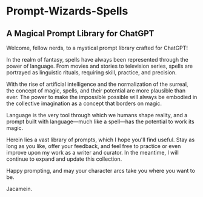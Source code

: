 # Prompt-Wizards-Spells

## A Magical Prompt Library for ChatGPT

Welcome, fellow nerds, to a mystical prompt library crafted for ChatGPT!

In the realm of fantasy, spells have always been represented through the power of language. From movies and stories to television series, spells are portrayed as linguistic rituals, requiring skill, practice, and precision.

With the rise of artificial intelligence and the normalization of the surreal, the concept of magic, spells, and their potential are more plausible than ever. The power to make the impossible possible will always be embodied in the collective imagination as a concept that borders on magic.

Language is the very tool through which we humans shape reality, and a prompt built with language—much like a spell—has the potential to work its magic.

Herein lies a vast library of prompts, which I hope you'll find useful. Stay as long as you like, offer your feedback, and feel free to practice or even improve upon my work as a writer and curator. In the meantime, I will continue to expand and update this collection.

Happy prompting, and may your character arcs take you where you want to be. 

Jacamein. 
